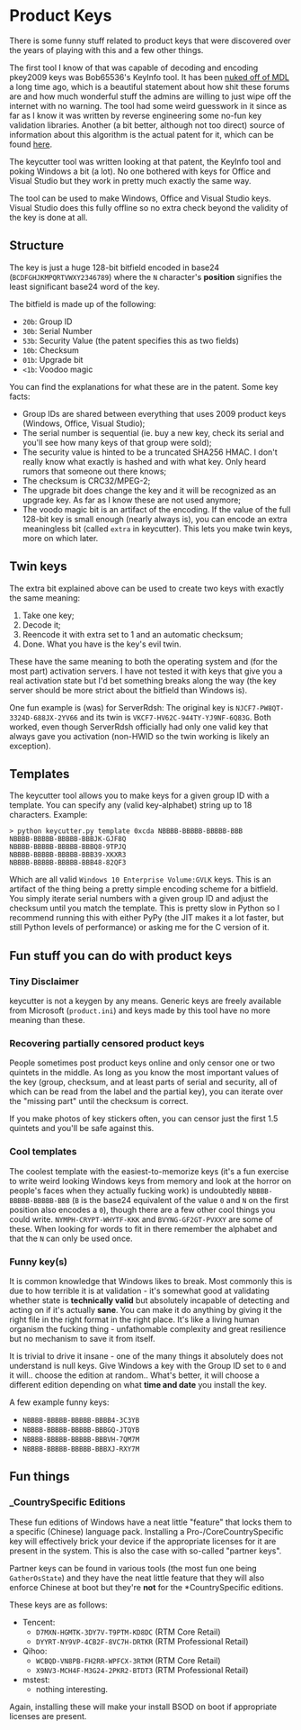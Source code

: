 # Product Keys

There is some funny stuff related to product keys that were discovered over the years of playing with this and a few other things.

The first tool I know of that was capable of decoding and encoding pkey2009 keys was Bob65536's KeyInfo tool. It has been [nuked off of MDL](https://web.archive.org/web/20121026081005/http://forums.mydigitallife.info/threads/37590-Windows-8-Product-Key-Decoding) a long time ago, which is a beautiful statement about how shit these forums are and how much wonderful stuff the admins are willing to just wipe off the internet with no warning. The tool had some weird guesswork in it since as far as I know it was written by reverse engineering some no-fun key validation libraries. Another (a bit better, although not too direct) source of information about this algorithm is the actual patent for it, which can be found [here](https://patents.google.com/patent/US8984293B2).

The keycutter tool was written looking at that patent, the KeyInfo tool and poking Windows a bit (a lot). No one bothered with keys for Office and Visual Studio but they work in pretty much exactly the same way.

The tool can be used to make Windows, Office and Visual Studio keys. Visual Studio does this fully offline so no extra check beyond the validity of the key is done at all.

## Structure

The key is just a huge 128-bit bitfield encoded in base24 (`BCDFGHJKMPQRTVWXY2346789`) where the `N` character's **position** signifies the least significant base24 word of the key.

The bitfield is made up of the following:

 * `20b`: Group ID
 * `30b`: Serial Number
 * `53b`: Security Value (the patent specifies this as two fields)
 * `10b`: Checksum
 * `01b`: Upgrade bit
 * `<1b`: Voodoo magic

You can find the explanations for what these are in the patent. Some key facts:

 * Group IDs are shared between everything that uses 2009 product keys (Windows, Office, Visual Studio);
 * The serial number is sequential (ie. buy a new key, check its serial and you'll see how many keys of that group were sold);
 * The security value is hinted to be a truncated SHA256 HMAC. I don't really know what exactly is hashed and with what key. Only heard rumors that someone out there knows;
 * The checksum is CRC32/MPEG-2;
 * The upgrade bit does change the key and it will be recognized as an upgrade key. As far as I know these are not used anymore;
 * The voodo magic bit is an artifact of the encoding. If the value of the full 128-bit key is small enough (nearly always is), you can encode an extra meaningless bit (called `extra` in keycutter). This lets you make twin keys, more on which later.

## Twin keys

The extra bit explained above can be used to create two keys with exactly the same meaning:

1. Take one key;
2. Decode it;
3. Reencode it with extra set to 1 and an automatic checksum;
4. Done. What you have is the key's evil twin.

These have the same meaning to both the operating system and (for the most part) activation servers. I have not tested it with keys that give you a real activation state but I'd bet something breaks along the way (the key server should be more strict about the bitfield than Windows is).

One fun example is (was) for ServerRdsh: The original key is `NJCF7-PW8QT-3324D-688JX-2YV66` and its twin is `VKCF7-HV62C-944TY-YJ9NF-6Q83G`. Both worked, even though ServerRdsh officially had only one valid key that always gave you activation (non-HWID so the twin working is likely an exception).

## Templates

The keycutter tool allows you to make keys for a given group ID with a template. You can specify any (valid key-alphabet) string up to 18 characters. Example:

```
> python keycutter.py template 0xcda NBBBB-BBBBB-BBBBB-BBB
NBBBB-BBBBB-BBBBB-BBBJK-GJF8Q
NBBBB-BBBBB-BBBBB-BBBQ8-9TPJQ
NBBBB-BBBBB-BBBBB-BBB39-XKXR3
NBBBB-BBBBB-BBBBB-BBB48-82QF3
```
Which are all valid `Windows 10 Enterprise Volume:GVLK` keys. This is an artifact of the thing being a pretty simple encoding scheme for a bitfield. You simply iterate serial numbers with a given group ID and adjust the checksum until you match the template. This is pretty slow in Python so I recommend running this with either PyPy (the JIT makes it a lot faster, but still Python levels of performance) or asking me for the C version of it.

## Fun stuff you can do with product keys

### Tiny Disclaimer

keycutter is not a keygen by any means. Generic keys are freely available from Microsoft (`product.ini`) and keys made by this tool have no more meaning than these.

### Recovering partially censored product keys

People sometimes post product keys online and only censor one or two quintets in the middle. As long as you know the most important values of the key (group, checksum, and at least parts of serial and security, all of which can be read from the label and the partial key), you can iterate over the "missing part" until the checksum is correct.

If you make photos of key stickers often, you can censor just the first 1.5 quintets and you'll be safe against this.

### Cool templates

The coolest template with the easiest-to-memorize keys (it's a fun exercise to write weird looking Windows keys from memory and look at the horror on people's faces when they actually fucking work) is undoubtedly `NBBBB-BBBBB-BBBBB-BBB` (`B` is the base24 equivalent of the value `0` and `N` on the first position also encodes a `0`), though there are a few other cool things you could write. `NYMPH-CRYPT-WHYTF-KKK` and `BVYNG-GF2GT-PVXXY` are some of these. When looking for words to fit in there remember the alphabet and that the `N` can only be used once.

### Funny key(s)

It is common knowledge that Windows likes to break. Most commonly this is due to how terrible it is at validation - it's somewhat good at validating whether state is **technically valid** but absolutely incapable of detecting and acting on if it's actually **sane**. You can make it do anything by giving it the right file in the right format in the right place. It's like a living human organism the fucking thing - unfathomable complexity and great resilience but no mechanism to save it from itself.

It is trivial to drive it insane - one of the many things it absolutely does not understand is null keys. Give Windows a key with the Group ID set to `0` and it will.. choose the edition at random.. What's better, it will choose a different edition depending on what **time and date** you install the key.

A few example funny keys:

 - `NBBBB-BBBBB-BBBBB-BBBB4-3C3YB`
 - `NBBBB-BBBBB-BBBBB-BBBGQ-JTQYB`
 - `NBBBB-BBBBB-BBBBB-BBBVH-7QM7M`
 - `NBBBB-BBBBB-BBBBB-BBBXJ-RXY7M`

## Fun things

### _CountrySpecific Editions

These fun editions of Windows have a neat little "feature" that locks them to a specific (Chinese) language pack. Installing a Pro-/CoreCountrySpecific key will effectively brick your device if the appropriate licenses for it are present in the system. This is also the case with so-called "partner keys".

Partner keys can be found in various tools (the most fun one being `GatherOsState`) and they have the neat little feature that they will also enforce Chinese at boot but they're **not** for the *CountrySpecific editions.

These keys are as follows:
 - Tencent:
    - `D7MXN-HGMTK-3DY7V-T9PTM-KD8DC` (RTM Core Retail)
    - `DYYRT-NY9VP-4CB2F-8VC7H-DRTKR` (RTM Professional Retail)
 - Qihoo:
    - `WCBQD-VN8PB-FH2RR-WPFCX-3RTKM` (RTM Core Retail)
    - `X9NV3-MCH4F-M3G24-2PKR2-BTDT3` (RTM Professional Retail)
 - mstest:
    - nothing interesting.

Again, installing these will make your install BSOD on boot if appropriate licenses are present.